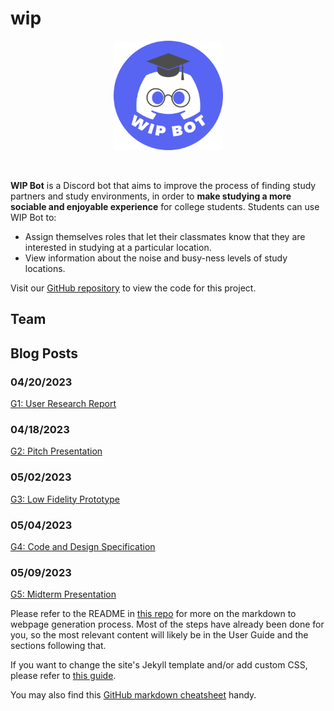 # wip
<p>
  <center><img src="/images/WIP Bot Logo.png" alt="WIP Bot Logo" width="175" height="175"></center>
</p>

<br>

**WIP Bot** is a Discord bot that aims to improve the process of finding study partners and study environments, in order to **make studying a more sociable and enjoyable experience** for college students. Students can use WIP Bot to:
- Assign themselves roles that let their classmates know that they are interested in studying at a particular location.
- View information about the noise and busy-ness levels of study locations.

Visit our [GitHub repository](https://github.com/UWSocialComputing/wip-code) to view the code for this project.

## Team
<p>
  
</p>

## Blog Posts

### 04/20/2023
[G1: User Research Report](/wip/G1.html)
### 04/18/2023
[G2: Pitch Presentation](/wip/G2.html)
### 05/02/2023
[G3: Low Fidelity Prototype](/wip/G3.html)
### 05/04/2023
[G4: Code and Design Specification](/wip/G4.html)
### 05/09/2023
[G5: Midterm Presentation](/wip/G5.html)


Please refer to the README in [this repo](https://github.com/nicolas-van/easy-markdown-to-github-pages) for more on the markdown to webpage generation process. Most of the steps have already been done for you, so the most relevant content will likely be in the User Guide and the sections following that. 

If you want to change the site's Jekyll template and/or add custom CSS, please refer to [this guide](https://docs.github.com/en/pages/setting-up-a-github-pages-site-with-jekyll/adding-a-theme-to-your-github-pages-site-using-jekyll).

You may also find this [GitHub markdown cheatsheet](https://www.markdownguide.org/cheat-sheet) handy.
